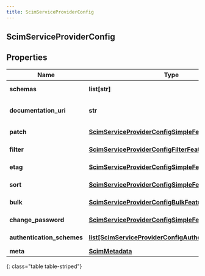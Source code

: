 ```yaml
---
title: ScimServiceProviderConfig
---
```

## ScimServiceProviderConfig

## Properties

|Name | Type | Description | Notes|
|------------ | ------------- | ------------- | -------------|
| **schemas** | **list[str]** | The list of supported schemas. | [optional] |
| **documentation_uri** | **str** | The HTTP-addressable URL that points to the service provider&#39;s documentation. | [optional] |
| **patch** | [**ScimServiceProviderConfigSimpleFeature**](ScimServiceProviderConfigSimpleFeature.html) | \&quot;patch\&quot; configuration options. | [optional] |
| **filter** | [**ScimServiceProviderConfigFilterFeature**](ScimServiceProviderConfigFilterFeature.html) | \&quot;filter\&quot; configuration options. | [optional] |
| **etag** | [**ScimServiceProviderConfigSimpleFeature**](ScimServiceProviderConfigSimpleFeature.html) | \&quot;ETag\&quot; configuration options. | [optional] |
| **sort** | [**ScimServiceProviderConfigSimpleFeature**](ScimServiceProviderConfigSimpleFeature.html) | \&quot;sort\&quot; configuration options. | [optional] |
| **bulk** | [**ScimServiceProviderConfigBulkFeature**](ScimServiceProviderConfigBulkFeature.html) | \&quot;bulk\&quot; configuration options. | [optional] |
| **change_password** | [**ScimServiceProviderConfigSimpleFeature**](ScimServiceProviderConfigSimpleFeature.html) | \&quot;changePassword\&quot; configuration options. | [optional] |
| **authentication_schemes** | [**list[ScimServiceProviderConfigAuthenticationScheme]**](ScimServiceProviderConfigAuthenticationScheme.html) | The list of supported authentication schemes. | [optional] |
| **meta** | [**ScimMetadata**](ScimMetadata.html) | Resource SCIM meta | [optional] |
{: class="table table-striped"}



